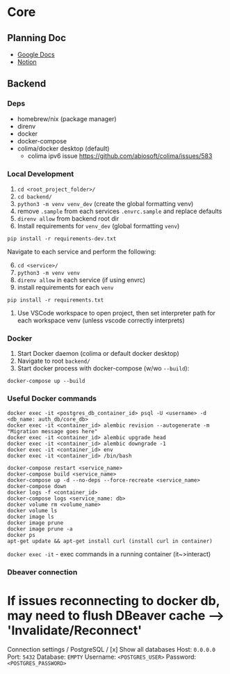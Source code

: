 # Core

## Planning Doc
- [Google Docs](https://docs.google.com/document/d/1nWxq26N9xc58UbZNNJ4-m58uU7EoFh0y7El0LYVcf4U/edit?usp=sharing)
- [Notion](https://www.notion.so/Main-Microservice-Project-fb97d85962ef45c2bce9fa9714499ec2?pvs=4)

## Backend 
### Deps
- homebrew/nix (package manager)
- direnv
- docker
- docker-compose
- colima/docker desktop (default)
    - colima ipv6 issue https://github.com/abiosoft/colima/issues/583

### Local Development
1. `cd <root_project_folder>/`
2. `cd backend/`
3. `python3 -m venv venv_dev` (create the global formatting venv)
4. remove `.sample` from each services `.envrc.sample` and replace defaults
5. `direnv allow` from backend root dir
6. Install requirements for `venv_dev` (global formatting `venv`)
```
pip install -r requirements-dev.txt
```

Navigate to each service and perform the following:

6. `cd <service>/`
7. `python3 -m venv venv`
8. `direnv allow` in each service (if using envrc)
9. install requirements for each `venv`
```
pip install -r requirements.txt
```

1.  Use VSCode workspace to open project, then set interpreter path for each workspace venv (unless vscode correctly interprets)


### Docker
1. Start Docker daemon (colima or default docker desktop)
2. Navigate to root `backend/`
3. Start docker process with docker-compose (w/wo `--build`):
```
docker-compose up --build
```

### Useful Docker commands
```
docker exec -it <postgres_db_container_id> psql -U <username> -d <db_name: auth_db/core_db>
docker exec -it <container_id> alembic revision --autogenerate -m "Migration message goes here"
docker exec -it <container_id> alembic upgrade head
docker exec -it <container_id> alembic downgrade -1
docker exec -it <container_id> env
docker exec -it <container_id> /bin/bash

docker-compose restart <service_name>
docker-compose build <service_name>
docker-compose up -d --no-deps --force-recreate <service_name>
docker-compose down
docker logs -f <container_id>
docker-compose logs <service_name: db>
docker volume rm <volume_name>
docker volume ls
docker image ls
docker image prune
docker image prune -a
docker ps
apt-get update && apt-get install curl (install curl in container)
```

`docker exec -it` - exec commands in a running container (it~>interact)

### Dbeaver connection
# If issues reconnecting to docker db, may need to flush DBeaver cache --> 'Invalidate/Reconnect' 
Connection settings / PostgreSQL / [x] Show all databases
Host: `0.0.0.0`
Port: `5432`
Database: `EMPTY`
Username: `<POSTGRES_USER>`
Password: `<POSTGRES_PASSWORD>`
